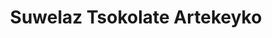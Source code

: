 ---
title: "Suwelaz Tsokolate Artekeyko"
url: /tarlac-city/suwelaz-tsokolate-artekeyko/
shop: bakery
---